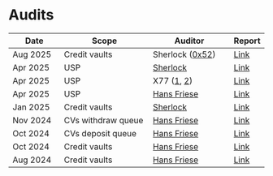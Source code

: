 # Audits

<table><thead><tr><th width="130">Date</th><th width="250">Scope</th><th width="221">Auditor</th><th>Report</th></tr></thead><tbody><tr><td>Aug 2025</td><td>Credit vaults</td><td>Sherlock (<a href="https://x.com/IAm0x52">0x52</a>)</td><td><a href="https://drive.google.com/file/d/1n8RNsqN7hXcQHwtmksKHYhW8zXVfiDB5/view?usp=sharing">Link</a></td></tr><tr><td>Apr 2025</td><td>USP</td><td><a href="https://www.sherlock.xyz/">Sherlock</a></td><td><a href="https://drive.google.com/file/d/1P8QsDc118cJmp5cCOneefM5NN7xhx5Io/view?usp=sharing">Link</a></td></tr><tr><td>Apr 2025</td><td>USP</td><td>X77 (<a href="https://x.com/s4muraii77">1</a>, <a href="https://x.com/0x3b33">2</a>)</td><td><a href="https://drive.google.com/file/d/15UH3nytMdm_BYSX2XHd77-uZlTXsOLV1/view?usp=sharing">Link</a></td></tr><tr><td>Apr 2025</td><td>USP</td><td><a href="https://code4rena.com/@hansfriese">Hans Friese</a></td><td><a href="https://drive.google.com/file/d/1dBlNpGjnhcryl0s-muvuQGORVz-TzBCM/view?usp=sharing">Link</a></td></tr><tr><td>Jan 2025</td><td>Credit vaults</td><td><a href="https://www.sherlock.xyz/">Sherlock</a></td><td><a href="https://drive.google.com/file/d/1ONqxBgT1GvdYoA-QBAQ7OGlBDicQ4xcI/view?usp=sharing">Link</a></td></tr><tr><td>Nov 2024</td><td>CVs withdraw queue</td><td><a href="https://code4rena.com/@hansfriese">Hans Friese</a></td><td><a href="https://drive.google.com/file/d/1bu-K45CsMWeIST676uEyIgTSAOImDtXe/view?usp=sharing">Link</a></td></tr><tr><td>Oct 2024</td><td>CVs deposit queue</td><td><a href="https://code4rena.com/@hansfriese">Hans Friese</a></td><td><a href="https://drive.google.com/file/d/1aIGWfo1-WXTgE3DfLfZYyJ6NNs8-esNT/view?usp=sharing">Link</a></td></tr><tr><td>Oct 2024</td><td>Credit vaults</td><td><a href="https://code4rena.com/@hansfriese">Hans Friese</a></td><td><a href="https://drive.google.com/file/d/1rTfKCkQbhVEk6qgYsluuHD2acXRxA4e1/view?usp=sharing">Link</a></td></tr><tr><td>Aug 2024</td><td>Credit vaults</td><td><a href="https://code4rena.com/@hansfriese">Hans Friese</a></td><td><a href="https://drive.google.com/file/d/1nr5kvwheKoYBDWe4M5DotKcapHWoqFSh/view?usp=sharing">Link</a></td></tr></tbody></table>

